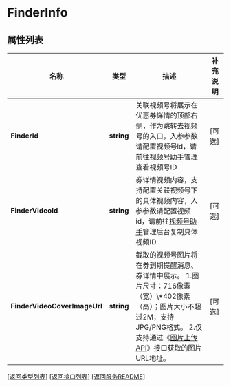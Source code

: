 # FinderInfo

## 属性列表

名称 | 类型 | 描述 | 补充说明
------------ | ------------- | ------------- | -------------
**FinderId** | **string** | 关联视频号将展示在优惠券详情的顶部右侧，作为跳转去视频号的入口，入参参数请配置视频号id，请前往[视频号助手](https://channels.weixin.qq.com)管理查看视频号ID | [可选] 
**FinderVideoId** | **string** | 券详情视频内容，支持配置关联视频号下的具体视频内容，入参参数请配置视频id，请前往[视频号助手](https://channels.weixin.qq.com)管理后台复制具体视频ID | [可选] 
**FinderVideoCoverImageUrl** | **string** | 截取的视频号图片将在券到期提醒消息、券详情中展示。 1.图片尺寸：716像素（宽）\\*402像素（高）；图片大小不超过2M，支持JPG/PNG格式。 2.仅支持通过《[图片上传API](https://pay.weixin.qq.com/wiki/doc/apiv3/apis/chapter9_0_1.shtml)》接口获取的图片URL地址。 | [可选] 

[\[返回类型列表\]](README.md#类型列表)
[\[返回接口列表\]](README.md#接口列表)
[\[返回服务README\]](README.md)



